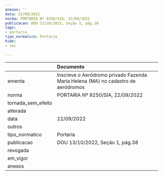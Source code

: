 ```yaml
---
anexos: ''
data: 22/09/2022
norma: PORTARIA Nº 9250/SIA, 22/09/2022
publicacao: DOU 13/10/2022, Seção 1, pág.38
tags:
- portaria
tipo_normatico: Portaria
hide: 
- toc 
 
---
```


|                    | Documento                                                                        |
|:-------------------|:---------------------------------------------------------------------------------|
| ementa             | Inscreve o Aeródromo privado Fazenda Maria Helena (MA) no cadastro de aeródromos |
| norma              | PORTARIA Nº 9250/SIA, 22/09/2022                                                 |
| tornada_sem_efeito |                                                                                  |
| alterada           |                                                                                  |
| data               | 22/09/2022                                                                       |
| outros             |                                                                                  |
| tipo_normatico     | Portaria                                                                         |
| publicacao         | DOU 13/10/2022, Seção 1, pág.38                                                  |
| revogada           |                                                                                  |
| em_vigor           |                                                                                  |
| anexos             |                                                                                  |